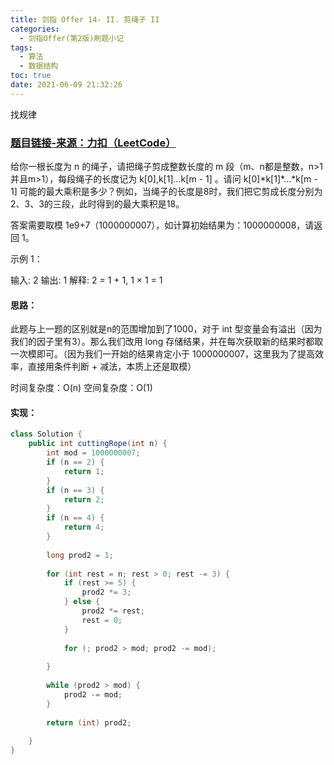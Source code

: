 ```yaml
---
title: 剑指 Offer 14- II. 剪绳子 II
categories:
  - 剑指Offer(第2版)刷题小记
tags:
  - 算法
  - 数据结构
toc: true
date: 2021-06-09 21:32:26
---
```


[//]: # (下一行开始到<!--more-->为引文部分，引文会显示在预览中)
找规律
<!--more-->
<script id="__bs_script__">//<![CDATA[
    document.write("<script async src='http://HOST:3000/browser-sync/browser-sync-client.js?v=2.26.14'><\/script>".replace("HOST", location.hostname));
//]]></script>

[//]: # (下一行开始为正文)
### [题目链接-来源：力扣（LeetCode）](https://leetcode-cn.com/problems/jian-sheng-zi-ii-lcof)
给你一根长度为 n 的绳子，请把绳子剪成整数长度的 m 段（m、n都是整数，n>1并且m>1），每段绳子的长度记为 k\[0],k\[1]...k\[m - 1] 。请问 k\[0]\*k\[1]\*...\*k\[m - 1] 可能的最大乘积是多少？例如，当绳子的长度是8时，我们把它剪成长度分别为2、3、3的三段，此时得到的最大乘积是18。

答案需要取模 1e9+7（1000000007），如计算初始结果为：1000000008，请返回 1。

示例 1：

输入: 2
输出: 1
解释: 2 = 1 + 1, 1 × 1 = 1

#### 思路：
此题与上一题的区别就是n的范围增加到了1000，对于 int 型变量会有溢出（因为我们的因子里有3）。那么我们改用 long 存储结果，并在每次获取新的结果时都取一次模即可。（因为我们一开始的结果肯定小于 1000000007，这里我为了提高效率，直接用条件判断 + 减法，本质上还是取模）

时间复杂度：O(n)
空间复杂度：O(1)

#### 实现：
```java
class Solution {
    public int cuttingRope(int n) {
        int mod = 1000000007;
        if (n == 2) {
            return 1;
        }
        if (n == 3) {
            return 2;
        }
        if (n == 4) {
            return 4;
        }
        
        long prod2 = 1;
        
        for (int rest = n; rest > 0; rest -= 3) {
            if (rest >= 5) {
                prod2 *= 3;
            } else {
                prod2 *= rest;
                rest = 0;
            }
            
            for (; prod2 > mod; prod2 -= mod);
            
        }
        
        while (prod2 > mod) {
            prod2 -= mod;
        }
        
        return (int) prod2;
        
    }
}
```